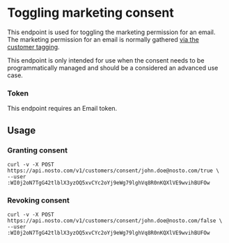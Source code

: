 # Toggling marketing consent

This endpoint is used for toggling the marketing permission for an email. The marketing permission for an email is normally gathered [via the customer tagging](../../../implementing-nosto/implement-on-your-website/manual-implementation/adding-the-customer-information.md).

This endpoint is only intended for use when the consent needs to be programmatically managed and should be a considered an advanced use case.

### Token

This endpoint requires an Email token.

## Usage

### Granting consent

```text
curl -v -X POST https://api.nosto.com/v1/customers/consent/john.doe@nosto.com/true \
--user :WI0j2oN7TgG42tlblX3yzOQ5xvCYc2oYj9eWg79lghVq8R0nKQXlVE9wvihBUFOw
```

### Revoking consent

```text
curl -v -X POST https://api.nosto.com/v1/customers/consent/john.doe@nosto.com/false \
--user :WI0j2oN7TgG42tlblX3yzOQ5xvCYc2oYj9eWg79lghVq8R0nKQXlVE9wvihBUFOw
```

